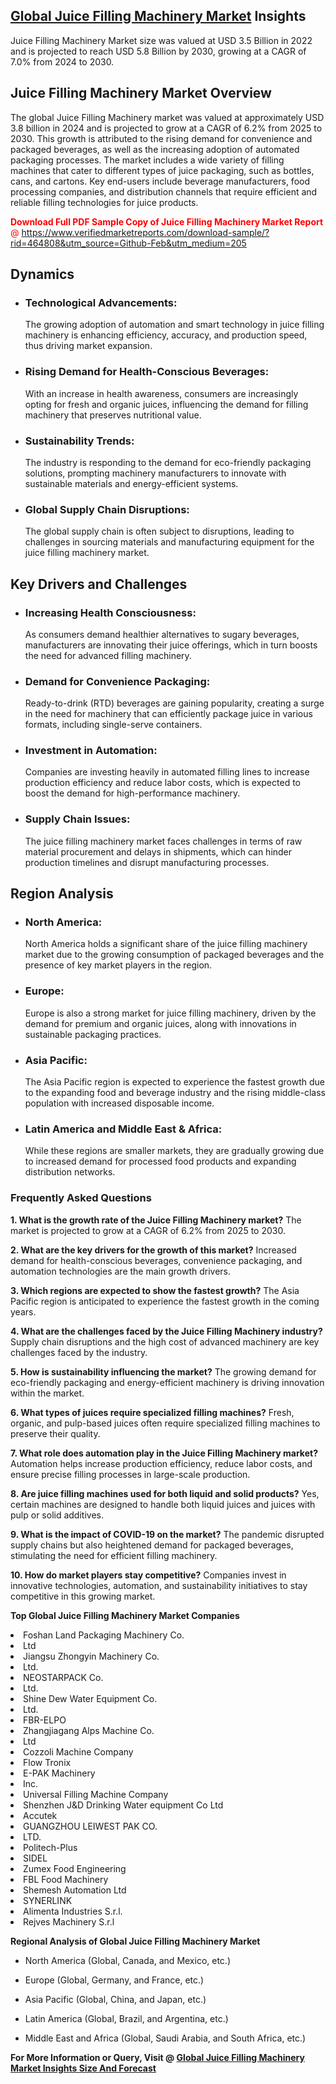 <h2><a href="https://www.verifiedmarketreports.com/download-sample/?rid=464808&amp;utm_source=Github&amp;utm_medium=205" target="_blank">Global Juice Filling Machinery Market</a> Insights</h2><p>Juice Filling Machinery Market size was valued at USD 3.5 Billion in 2022 and is projected to reach USD 5.8 Billion by 2030, growing at a CAGR of 7.0% from 2024 to 2030.</p><p><h2>Juice Filling Machinery Market Overview</h2> <p>The global Juice Filling Machinery market was valued at approximately USD 3.8 billion in 2024 and is projected to grow at a CAGR of 6.2% from 2025 to 2030. This growth is attributed to the rising demand for convenience and packaged beverages, as well as the increasing adoption of automated packaging processes. The market includes a wide variety of filling machines that cater to different types of juice packaging, such as bottles, cans, and cartons. Key end-users include beverage manufacturers, food processing companies, and distribution channels that require efficient and reliable filling technologies for juice products. </p> <p><p><span class=""><span style="color: #ff0000;"><strong>Download Full PDF Sample Copy of Juice Filling Machinery Market Report</strong> @ </span><a href="https://www.verifiedmarketreports.com/download-sample/?rid=464808&amp;utm_source=Github-Feb&amp;utm_medium=205" target="_blank">https://www.verifiedmarketreports.com/download-sample/?rid=464808&amp;utm_source=Github-Feb&amp;utm_medium=205</a></span></p></p> <h2>Dynamics</h2> <ul> <li><h3>Technological Advancements:</h3> The growing adoption of automation and smart technology in juice filling machinery is enhancing efficiency, accuracy, and production speed, thus driving market expansion.</li> <li><h3>Rising Demand for Health-Conscious Beverages:</h3> With an increase in health awareness, consumers are increasingly opting for fresh and organic juices, influencing the demand for filling machinery that preserves nutritional value.</li> <li><h3>Sustainability Trends:</h3> The industry is responding to the demand for eco-friendly packaging solutions, prompting machinery manufacturers to innovate with sustainable materials and energy-efficient systems.</li> <li><h3>Global Supply Chain Disruptions:</h3> The global supply chain is often subject to disruptions, leading to challenges in sourcing materials and manufacturing equipment for the juice filling machinery market.</li> </ul> <h2>Key Drivers and Challenges</h2> <ul> <li><h3>Increasing Health Consciousness:</h3> As consumers demand healthier alternatives to sugary beverages, manufacturers are innovating their juice offerings, which in turn boosts the need for advanced filling machinery.</li> <li><h3>Demand for Convenience Packaging:</h3> Ready-to-drink (RTD) beverages are gaining popularity, creating a surge in the need for machinery that can efficiently package juice in various formats, including single-serve containers.</li> <li><h3>Investment in Automation:</h3> Companies are investing heavily in automated filling lines to increase production efficiency and reduce labor costs, which is expected to boost the demand for high-performance machinery.</li> <li><h3>Supply Chain Issues:</h3> The juice filling machinery market faces challenges in terms of raw material procurement and delays in shipments, which can hinder production timelines and disrupt manufacturing processes.</li> </ul> <h2>Region Analysis</h2> <ul> <li><h3>North America:</h3> North America holds a significant share of the juice filling machinery market due to the growing consumption of packaged beverages and the presence of key market players in the region.</li> <li><h3>Europe:</h3> Europe is also a strong market for juice filling machinery, driven by the demand for premium and organic juices, along with innovations in sustainable packaging practices.</li> <li><h3>Asia Pacific:</h3> The Asia Pacific region is expected to experience the fastest growth due to the expanding food and beverage industry and the rising middle-class population with increased disposable income.</li> <li><h3>Latin America and Middle East & Africa:</h3> While these regions are smaller markets, they are gradually growing due to increased demand for processed food products and expanding distribution networks.</li> </ul> <h3>Frequently Asked Questions</h3> <p><strong>1. What is the growth rate of the Juice Filling Machinery market?</strong> The market is projected to grow at a CAGR of 6.2% from 2025 to 2030.</p> <p><strong>2. What are the key drivers for the growth of this market?</strong> Increased demand for health-conscious beverages, convenience packaging, and automation technologies are the main growth drivers.</p> <p><strong>3. Which regions are expected to show the fastest growth?</strong> The Asia Pacific region is anticipated to experience the fastest growth in the coming years.</p> <p><strong>4. What are the challenges faced by the Juice Filling Machinery industry?</strong> Supply chain disruptions and the high cost of advanced machinery are key challenges faced by the industry.</p> <p><strong>5. How is sustainability influencing the market?</strong> The growing demand for eco-friendly packaging and energy-efficient machinery is driving innovation within the market.</p> <p><strong>6. What types of juices require specialized filling machines?</strong> Fresh, organic, and pulp-based juices often require specialized filling machines to preserve their quality.</p> <p><strong>7. What role does automation play in the Juice Filling Machinery market?</strong> Automation helps increase production efficiency, reduce labor costs, and ensure precise filling processes in large-scale production.</p> <p><strong>8. Are juice filling machines used for both liquid and solid products?</strong> Yes, certain machines are designed to handle both liquid juices and juices with pulp or solid additives.</p> <p><strong>9. What is the impact of COVID-19 on the market?</strong> The pandemic disrupted supply chains but also heightened demand for packaged beverages, stimulating the need for efficient filling machinery.</p> <p><strong>10. How do market players stay competitive?</strong> Companies invest in innovative technologies, automation, and sustainability initiatives to stay competitive in this growing market.</p> </p><p><strong>Top Global Juice Filling Machinery Market Companies</strong></p><div data-test-id=""><p><li>Foshan Land Packaging Machinery Co.</li><li>Ltd</li><li> Jiangsu Zhongyin Machinery Co.</li><li> Ltd.</li><li> NEOSTARPACK Co.</li><li> Ltd.</li><li> Shine Dew Water Equipment Co.</li><li>Ltd.</li><li> FBR-ELPO</li><li> Zhangjiagang Alps Machine Co.</li><li>Ltd</li><li> Cozzoli Machine Company</li><li> Flow Tronix</li><li> E-PAK Machinery</li><li> Inc.</li><li> Universal Filling Machine Company</li><li> Shenzhen J&D Drinking Water equipment Co Ltd</li><li> Accutek</li><li> GUANGZHOU LEIWEST PAK CO.</li><li>LTD.</li><li> Politech-Plus</li><li> SIDEL</li><li> Zumex Food Engineering</li><li> FBL Food Machinery</li><li> Shemesh Automation Ltd</li><li> SYNERLINK</li><li> Alimenta Industries S.r.l.</li><li> Rejves Machinery S.r.l</li></p><div><strong>Regional Analysis of&nbsp;Global Juice Filling Machinery Market</strong></div><ul><li dir="ltr"><p dir="ltr">North America&nbsp;(Global, Canada, and Mexico, etc.)</p></li><li dir="ltr"><p dir="ltr">Europe (Global, Germany, and France, etc.)</p></li><li dir="ltr"><p dir="ltr">Asia Pacific&nbsp;(Global, China, and Japan, etc.)</p></li><li dir="ltr"><p dir="ltr">Latin America&nbsp;(Global, Brazil, and Argentina, etc.)</p></li><li dir="ltr">Middle East and Africa&nbsp;(Global, Saudi Arabia, and South Africa, etc.)</li></ul><p><strong>For More Information or Query, Visit @&nbsp;</strong><strong><a href="https://www.verifiedmarketreports.com/product/juice-filling-machinery-market/?utm_source=Github&amp;utm_medium=205" target="_blank">Global Juice Filling Machinery Market Insights Size And Forecast</a></strong></p></div>
